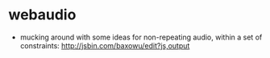 # webaudio

- mucking around with some ideas for non-repeating audio, within a set of constraints: <http://jsbin.com/baxowu/edit?js,output>
